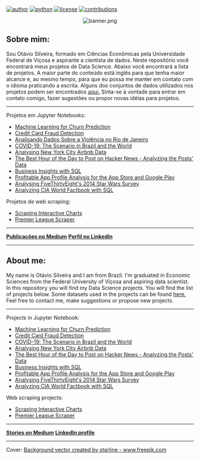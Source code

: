 [![author](https://badgen.net/badge/Author/otavio-s-s/blue)](https://www.linkedin.com/in/otavioss28/) [![python](https://badgen.net/badge/Python/3.6+/yellow)](https://www.python.org) [![license](https://img.shields.io/badge/License-MIT-red)](https://github.com/otavio-s-s/data_science/blob/master/LICENSE) [![contributions](https://badgen.net/badge/Contributions/Welcome/green)](https://github.com/otavio-s-s/data_science/issues) 


<p align="center">
  <img src="https://www.imagemhost.com.br/images/2020/05/14/banner.png" alt="banner.png" border="0" />
</p>


## Sobre mim:

Sou Otávio Silveira, formado em Ciências Econômicas pela Universidade Federal de Viçosa e aspirante a cientista de dados. Neste repositório você encontrará meus projetos de Data Science. Abaixo você encontrará a lista de projetos. A maior parte do conteúdo está inglês para que tenha maior alcance e, ao mesmo tempo, para que eu possa me manter em contato com o idioma praticando a escrita.
Alguns dos conjuntos de dados utilizados nos projetos podem ser encontrados [aqui.](https://github.com/otavio-s-s/data_science/tree/master/datasets)
Sinta-se à vontade para entrar em contato comigo, fazer sugestões ou propor novas idéias para projetos.

***
Projetos em Jupyter Notebooks:
* [Machine Learning for Churn Prediction](https://github.com/otavio-s-s/data_science/blob/master/Machine%20Learning%20for%20Churn%20Prediction.ipynb)
* [Credit Card Fraud Detection](https://github.com/otavio-s-s/data_science/blob/master/Credit%20Card%20Fraud%20Detection.ipynb)
* [Analisando Dados Sobre a Violência no Rio de Janeiro](https://github.com/otavio-s-s/data_science/blob/master/Analisando%20Dados%20Sobre%20a%20Viol%C3%AAncia%20no%20Rio%20de%20Janeiro.ipynb)
* [COVID-19: The Scenario in Brazil and the World](https://github.com/otavio-s-s/data_science/blob/master/COVID_19_The_Scenario_in_Brazil_and_the_World.ipynb)
* [Analysing New York City Airbnb Data](https://github.com/otavio-s-s/data_science/blob/master/Analysing%20New%20York%20City%20Airbnb%20Data.ipynb)
* [The Best Hour of the Day to Post on Hacker News - Analyzing the Posts' Data](https://bit.ly/2yHmsZS)
* [Business Insights with SQL](https://bit.ly/2yOWyUy)
* [Profitable App Profile Analysis for the App Store and Google Play](https://bit.ly/3aJRkXG)
* [Analysing FiveThirtyEight's 2014 Star Wars Survey](https://bit.ly/2X7cpaG)
* [Analyzing CIA World Factbook with SQL](https://bit.ly/39QUPKx)


Projetos de web scraping:

* [Scraping Interactive Charts](https://github.com/otavio-s-s/data_science/tree/master/Scraping%20Interactive%20Charts)
* [Premier League Scraper](https://bit.ly/2ylK3PJ)

***
[**Publicações no Medium**](https://medium.com/@otavios.s)
[**Perfil no LinkedIn**](https://www.linkedin.com/in/otavioss28/)
***

## About me:

My name is Otávio Silveira and I am from Brazil. I'm graduated in Economic Sciences from the Federal University of Viçosa and aspiring data scientist. In this repository you will find my Data Science projects. You will find the list of projects below.
Some datasets used in the projects can be found [here.](https://github.com/otavio-s-s/data_science/tree/master/datasets)
Feel free to contact me, make suggestions or propose new projects.

***

Projects in Jupyter Notebook:

* [Machine Learning for Churn Prediction](https://github.com/otavio-s-s/data_science/blob/master/Machine%20Learning%20for%20Churn%20Prediction.ipynb)
* [Credit Card Fraud Detection](https://github.com/otavio-s-s/data_science/blob/master/Credit%20Card%20Fraud%20Detection.ipynb)
* [COVID-19: The Scenario in Brazil and the World](https://github.com/otavio-s-s/data_science/blob/master/COVID_19_The_Scenario_in_Brazil_and_the_World.ipynb)
* [Analysing New York City Airbnb Data](https://github.com/otavio-s-s/data_science/blob/master/Analysing%20New%20York%20City%20Airbnb%20Data.ipynb)
* [The Best Hour of the Day to Post on Hacker News - Analyzing the Posts' Data](https://bit.ly/2yHmsZS)
* [Business Insights with SQL](https://bit.ly/2yOWyUy)
* [Profitable App Profile Analysis for the App Store and Google Play](https://bit.ly/3aJRkXG)
* [Analysing FiveThirtyEight's 2014 Star Wars Survey](https://bit.ly/2X7cpaG)
* [Analyzing CIA World Factbook with SQL](https://bit.ly/39QUPKx)


Web scraping projects:

* [Scraping Interactive Charts](https://github.com/otavio-s-s/data_science/tree/master/Scraping%20Interactive%20Charts)
* [Premier League Scraper](https://bit.ly/2ylK3PJ)

***
[**Stories on Medium**](https://medium.com/@otavios.s)
[**LinkedIn profile**](https://www.linkedin.com/in/otavioss28/)
***

Cover:
<a href="https://www.freepik.com/free-photos-vectors/background">Background vector created by starline - www.freepik.com</a>

